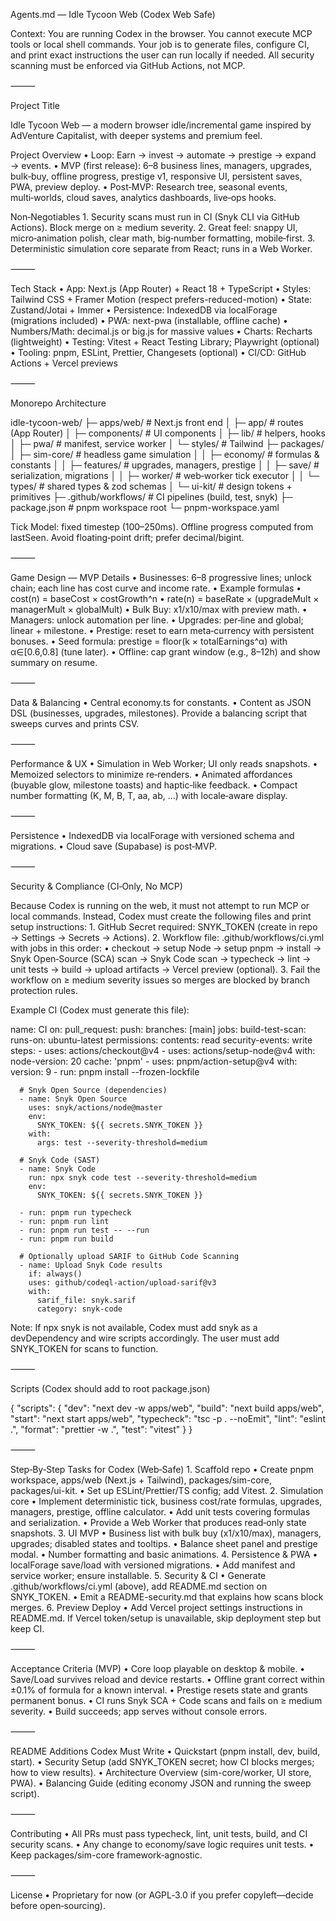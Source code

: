 Agents.md — Idle Tycoon Web (Codex Web Safe)

Context: You are running Codex in the browser. You cannot execute MCP tools or local shell commands. Your job is to generate files, configure CI, and print exact instructions the user can run locally if needed. All security scanning must be enforced via GitHub Actions, not MCP.

⸻

Project Title

Idle Tycoon Web — a modern browser idle/incremental game inspired by AdVenture Capitalist, with deeper systems and premium feel.

Project Overview
	•	Loop: Earn → invest → automate → prestige → expand → events.
	•	MVP (first release): 6–8 business lines, managers, upgrades, bulk‑buy, offline progress, prestige v1, responsive UI, persistent saves, PWA, preview deploy.
	•	Post‑MVP: Research tree, seasonal events, multi‑worlds, cloud saves, analytics dashboards, live‑ops hooks.

Non‑Negotiables
	1.	Security scans must run in CI (Snyk CLI via GitHub Actions). Block merge on ≥ medium severity.
	2.	Great feel: snappy UI, micro‑animation polish, clear math, big‑number formatting, mobile‑first.
	3.	Deterministic simulation core separate from React; runs in a Web Worker.

⸻

Tech Stack
	•	App: Next.js (App Router) + React 18 + TypeScript
	•	Styles: Tailwind CSS + Framer Motion (respect prefers-reduced-motion)
	•	State: Zustand/Jotai + Immer
	•	Persistence: IndexedDB via localForage (migrations included)
	•	PWA: next-pwa (installable, offline cache)
	•	Numbers/Math: decimal.js or big.js for massive values
	•	Charts: Recharts (lightweight)
	•	Testing: Vitest + React Testing Library; Playwright (optional)
	•	Tooling: pnpm, ESLint, Prettier, Changesets (optional)
	•	CI/CD: GitHub Actions + Vercel previews

⸻

Monorepo Architecture

idle-tycoon-web/
├─ apps/web/                     # Next.js front end
│  ├─ app/                       # routes (App Router)
│  ├─ components/                # UI components
│  ├─ lib/                       # helpers, hooks
│  ├─ pwa/                       # manifest, service worker
│  └─ styles/                    # Tailwind
├─ packages/
│  ├─ sim-core/                  # headless game simulation
│  │  ├─ economy/                # formulas & constants
│  │  ├─ features/               # upgrades, managers, prestige
│  │  ├─ save/                   # serialization, migrations
│  │  ├─ worker/                 # web‑worker tick executor
│  │  └─ types/                  # shared types & zod schemas
│  └─ ui-kit/                    # design tokens + primitives
├─ .github/workflows/            # CI pipelines (build, test, snyk)
├─ package.json                  # pnpm workspace root
└─ pnpm-workspace.yaml

Tick Model: fixed timestep (100–250ms). Offline progress computed from lastSeen. Avoid floating‑point drift; prefer decimal/bigint.

⸻

Game Design — MVP Details
	•	Businesses: 6–8 progressive lines; unlock chain; each line has cost curve and income rate.
	•	Example formulas
	•	cost(n) = baseCost × costGrowth^n
	•	rate(n) = baseRate × (upgradeMult × managerMult × globalMult)
	•	Bulk Buy: x1/x10/max with preview math.
	•	Managers: unlock automation per line.
	•	Upgrades: per‑line and global; linear + milestone.
	•	Prestige: reset to earn meta‑currency with persistent bonuses.
	•	Seed formula: prestige = floor(k × totalEarnings^α) with α∈[0.6,0.8] (tune later).
	•	Offline: cap grant window (e.g., 8–12h) and show summary on resume.

⸻

Data & Balancing
	•	Central economy.ts for constants.
	•	Content as JSON DSL (businesses, upgrades, milestones). Provide a balancing script that sweeps curves and prints CSV.

⸻

Performance & UX
	•	Simulation in Web Worker; UI only reads snapshots.
	•	Memoized selectors to minimize re‑renders.
	•	Animated affordances (buyable glow, milestone toasts) and haptic‑like feedback.
	•	Compact number formatting (K, M, B, T, aa, ab, …) with locale‑aware display.

⸻

Persistence
	•	IndexedDB via localForage with versioned schema and migrations.
	•	Cloud save (Supabase) is post‑MVP.

⸻

Security & Compliance (CI‑Only, No MCP)

Because Codex is running on the web, it must not attempt to run MCP or local commands. Instead, Codex must create the following files and print setup instructions:
	1.	GitHub Secret required: SNYK_TOKEN (create in repo → Settings → Secrets → Actions).
	2.	Workflow file: .github/workflows/ci.yml with jobs in this order:
	•	checkout → setup Node → setup pnpm → install → Snyk Open‑Source (SCA) scan → Snyk Code scan → typecheck → lint → unit tests → build → upload artifacts → Vercel preview (optional).
	3.	Fail the workflow on ≥ medium severity issues so merges are blocked by branch protection rules.

Example CI (Codex must generate this file):

name: CI
on:
  pull_request:
  push:
    branches: [main]
jobs:
  build-test-scan:
    runs-on: ubuntu-latest
    permissions:
      contents: read
      security-events: write
    steps:
      - uses: actions/checkout@v4
      - uses: actions/setup-node@v4
        with:
          node-version: 20
          cache: 'pnpm'
      - uses: pnpm/action-setup@v4
        with:
          version: 9
      - run: pnpm install --frozen-lockfile

      # Snyk Open Source (dependencies)
      - name: Snyk Open Source
        uses: snyk/actions/node@master
        env:
          SNYK_TOKEN: ${{ secrets.SNYK_TOKEN }}
        with:
          args: test --severity-threshold=medium

      # Snyk Code (SAST)
      - name: Snyk Code
        run: npx snyk code test --severity-threshold=medium
        env:
          SNYK_TOKEN: ${{ secrets.SNYK_TOKEN }}

      - run: pnpm run typecheck
      - run: pnpm run lint
      - run: pnpm run test -- --run
      - run: pnpm run build

      # Optionally upload SARIF to GitHub Code Scanning
      - name: Upload Snyk Code results
        if: always()
        uses: github/codeql-action/upload-sarif@v3
        with:
          sarif_file: snyk.sarif
          category: snyk-code

Note: If npx snyk is not available, Codex must add snyk as a devDependency and wire scripts accordingly. The user must add SNYK_TOKEN for scans to function.

⸻

Scripts (Codex should add to root package.json)

{
  "scripts": {
    "dev": "next dev -w apps/web",
    "build": "next build apps/web",
    "start": "next start apps/web",
    "typecheck": "tsc -p . --noEmit",
    "lint": "eslint .",
    "format": "prettier -w .",
    "test": "vitest"
  }
}


⸻

Step‑By‑Step Tasks for Codex (Web‑Safe)
	1.	Scaffold repo
	•	Create pnpm workspace, apps/web (Next.js + Tailwind), packages/sim-core, packages/ui-kit.
	•	Set up ESLint/Prettier/TS config; add Vitest.
	2.	Simulation core
	•	Implement deterministic tick, business cost/rate formulas, upgrades, managers, prestige, offline calculator.
	•	Add unit tests covering formulas and serialization.
	•	Provide a Web Worker that produces read‑only state snapshots.
	3.	UI MVP
	•	Business list with bulk buy (x1/x10/max), managers, upgrades; disabled states and tooltips.
	•	Balance sheet panel and prestige modal.
	•	Number formatting and basic animations.
	4.	Persistence & PWA
	•	localForage save/load with versioned migrations.
	•	Add manifest and service worker; ensure installable.
	5.	Security & CI
	•	Generate .github/workflows/ci.yml (above), add README.md section on SNYK_TOKEN.
	•	Emit a README-security.md that explains how scans block merges.
	6.	Preview Deploy
	•	Add Vercel project settings instructions in README.md. If Vercel token/setup is unavailable, skip deployment step but keep CI.

⸻

Acceptance Criteria (MVP)
	•	Core loop playable on desktop & mobile.
	•	Save/Load survives reload and device restarts.
	•	Offline grant correct within ±0.1% of formula for a known interval.
	•	Prestige resets state and grants permanent bonus.
	•	CI runs Snyk SCA + Code scans and fails on ≥ medium severity.
	•	Build succeeds; app serves without console errors.

⸻

README Additions Codex Must Write
	•	Quickstart (pnpm install, dev, build, start).
	•	Security Setup (add SNYK_TOKEN secret; how CI blocks merges; how to view results).
	•	Architecture Overview (sim-core/worker, UI store, PWA).
	•	Balancing Guide (editing economy JSON and running the sweep script).

⸻

Contributing
	•	All PRs must pass typecheck, lint, unit tests, build, and CI security scans.
	•	Any change to economy/save logic requires unit tests.
	•	Keep packages/sim-core framework‑agnostic.

⸻

License
	•	Proprietary for now (or AGPL‑3.0 if you prefer copyleft—decide before open‑sourcing).
